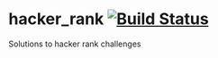 # hacker_rank [![Build Status](https://api.travis-ci.org/Sunhick/hacker-rank.svg?branch=master)](https://travis-ci.org/Sunhick/hacker-rank)
 Solutions to hacker rank challenges

